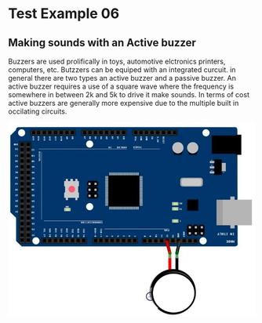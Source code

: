 # Test Example 06
## Making sounds with an Active buzzer 

Buzzers are used prolifically in  toys, automotive elctronics printers, computers, etc. 
Butzzers can be equiped with an integrated curcuit.  in general there are two types an active buzzer and a passive buzzer.  An active buzzer requires a use of a square wave where the frequency is somewhere in between 2k and 5k to drive it make sounds.  In terms of cost active buzzers are generally more expensive due to the multiple built in occilating circuits.


![Wiring Diagram](https://github.com/AGHG46087/ardex/blob/master/T06_MakeSounds/T06_Wiring.jpg "Wiring Diagram")